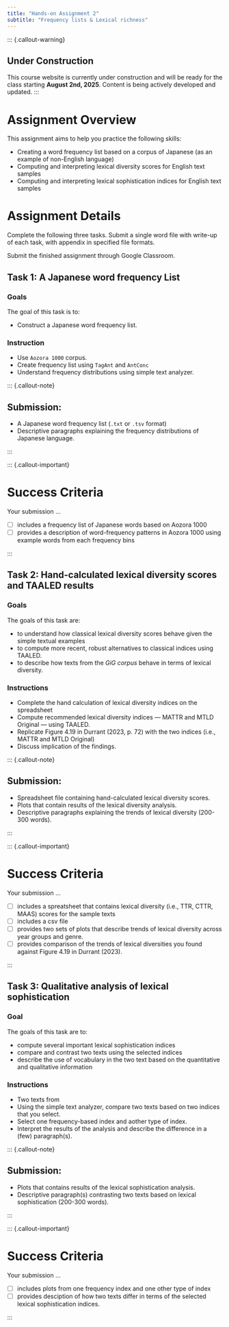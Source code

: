 ```yaml
---
title: "Hands-on Assignment 2"
subtitle: "Frequency lists & Lexical richness"
---
```


::: {.callout-warning}
## Under Construction
This course website is currently under construction and will be ready for the class starting **August 2nd, 2025**. Content is being actively developed and updated.
:::
  
# Assignment Overview

This assignment aims to help you practice the following skills:

- Creating a word frequency list based on a corpus of Japanese (as an example of non-English language)
- Computing and interpreting lexical diversity scores for English text samples
- Computing and interpreting lexical sophistication indices for English text samples


# Assignment Details

Complete the following three tasks. Submit a single word file with write-up of each task, with appendix in specified file formats.

Submit the finished assignment through Google Classroom.


## Task 1: A Japanese word frequency List

### Goals

The goal of this task is to:
- Construct a Japanese word frequency list.

### Instruction

- Use `Aozora 1000` corpus.
- Create frequency list using `TagAnt` and `AntConc`
- Understand frequency distributions using simple text analyzer.

::: {.callout-note}
## Submission: 

- A Japanese word frequency list (`.txt` or `.tsv` format)
- Descriptive paragraphs explaining the frequency distributions of Japanese language.

:::

::: {.callout-important}
# Success Criteria

Your submission ...

- [ ] includes a frequency list of Japanese words based on Aozora 1000
- [ ] provides a description of word-frequency patterns in Aozora 1000 using example words from each frequency bins

:::

## Task 2: Hand-calculated lexical diversity scores and TAALED results

### Goals
The goals of this task are:
- to understand how classical lexical diversity scores behave given the simple textual examples
- to compute more recent, robust alternatives to classical indices using TAALED.
- to describe how texts from the *GiG corpus* behave in terms of lexical diversity.

### Instructions
- Complete the hand calculation of lexical diversity indices on the spreadsheet 
- Compute recommended lexical diversity indices — MATTR and MTLD Original — using TAALED.
- Replicate Figure 4.19 in Durrant (2023, p. 72) with the two indices (i.e., MATTR and MTLD Original) 
- Discuss implication of the findings.

::: {.callout-note}
## Submission: 

- Spreadsheet file containing hand-calculated lexical diversity scores.
- Plots that contain results of the lexical diversity analysis.
- Descriptive paragraphs explaining the trends of lexical diversity (200-300 words).

:::

::: {.callout-important}
# Success Criteria

Your submission ...

- [ ] includes a spreatsheet that contains lexical diversity (i.e., TTR, CTTR, MAAS) scores for the sample texts
- [ ] includes a csv file 
- [ ] provides two sets of plots that describe trends of lexical diversity across year groups and genre.
- [ ] provides comparison of the trends of lexical diversities you found against Figure 4.19 in Durrant (2023).

:::

## Task 3: Qualitative analysis of lexical sophistication

### Goal

The goals of this task are to:

- compute several important lexical sophistication indices
- compare and contrast two texts using the selected indices
- describe the use of vocabulary in the two text based on the quantitative and qualitative information

### Instructions

- Two texts from 
- Using the simple text analyzer, compare two texts based on two indices that you select.
- Select one frequency-based index and aother type of index.
- Interpret the results of the analysis and describe the difference in a (few) paragraph(s).

::: {.callout-note}
## Submission: 

- Plots that contains results of the lexical sophistication analysis.
- Descriptive paragraph(s) contrasting two texts based on lexical sophistication (200-300 words).

:::

::: {.callout-important}
# Success Criteria

Your submission ...

- [ ] includes plots from one frequency index and one other type of index
- [ ] provides desciption of how two texts differ in terms of the selected lexical sophistication indices.

:::